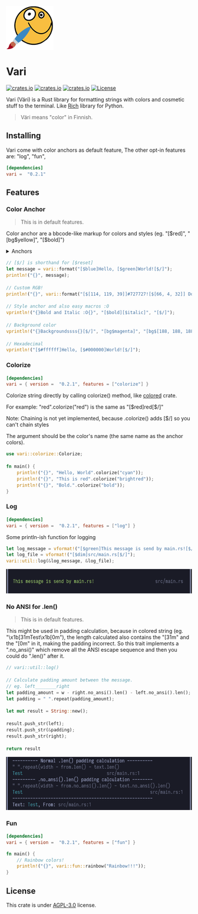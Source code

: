 ![Logo](https://raw.githubusercontent.com/azur1s/vari/master/assets/vari_logo.png)
# Vari
[![crates.io](https://img.shields.io/crates/v/vari.svg)](https://crates.io/crates/vari)
[![crates.io](https://docs.rs/chumsky/badge.svg)](https://docs.rs/vari/)
[![crates.io](https://img.shields.io/crates/dr/vari)](https://crates.io/crates/vari)
[![License](https://img.shields.io/crates/l/vari.svg)](https://github.com/azur1s/vari#license)

Vari (Väri) is a Rust library for formatting strings with colors and cosmetic stuff to the terminal. Like [Rich](https://github.com/Textualize/rich) library for Python.
> Väri means "color" in Finnish.

## Installing
Vari come with color anchors as default feature,
The other opt-in features are: "log", "fun",
```toml
[dependencies]
vari =  "0.2.1"
```

## Features

### Color Anchor
> This is in default features.

Color anchor are a bbcode-like markup for colors and styles (eg. "[\$red]", "[bg\$yellow]", "[\$bold]")

<details>
<summary>Anchors</summary>
<p>Colors:</p>
<ul>
    <li>[$black]</li>
    <li>[$red]</li>
    <li>[$green]</li>
    <li>[$yellow]</li>
    <li>[$blue]</li>
    <li>[$magenta]</li>
    <li>[$cyan]</li>
    <li>[$white]</li>
    <li>[$reset] or [$r] or [$/]</li>
</ul>
<p>Bright colors:</p>
<ul>
    <li>[$bright_black] or [$brightblack]</li>
    <li>[$bright_red] or [$brightred]</li>
    <li>[$bright_green] or [$brightgreen]</li>
    <li>[$bright_yellow] or [$brightyellow]</li>
    <li>[$bright_blue] or [$brightblue]</li>
    <li>[$bright_magenta] or [$brightmagenta]</li>
    <li>[$bright_cyan] or [$brightcyan]</li>
    <li>[$bright_white] or [$brightwhite]</li>
</ul>
<p>Styles</p>
<ul>
    <li>[$regular]</li>
    <li>[$bold]</li>
    <li>[$dim] or [$low] or [$low_intensity] or [$lowintensity]</li>
    <li>[$italic]</li>
    <li>[$underline]</li>
    <li>[$blink] or [$blinking]</li>
    <li>[$reverse] or [$reversed]</li>
    <li>[$invisible] or [$hidden]</li>
    <li>[$strikethrough] or [$strike_through]</li>
</ul>
<p>Note: [bg$any] is a valid anchors, it will be translated to [$reversed][$any] (where `any` is the color/style name above)</p>
</details>

```rust
// [$/] is shorthand for [$reset]
let message = vari::format("[$blue]Hello, [$green]World![$/]");
println!("{}", message);

// Custom RGB!
println!("{}", vari::format("[$[114, 119, 39]]#727727![$[66, 4, 32]] Do you see it?[$/]"));

// Style anchor and also easy macros :O
vprintln!("{}Bold and Italic :O{}", "[$bold][$italic]", "[$/]");

// Background color
vprintln!("{}Backgroundssss{}[$/]", "[bg$magenta]", "[bg$[188, 188, 188]]World![$/]")

// Hexadecimal
vprintln!("[$#ffffff]Hello, [$#000000]World![$/]");
```

### Colorize
```toml
[dependencies]
vari = { version =  "0.2.1", features = ["colorize"] }
```

Colorize string directly by calling colorize() method, like [colored](https://github.com/mackwic/colored) crate.

For example: "red".colorize("red") is the same as "[\$red]red[$/]"

Note: Chaining is not yet implemented, because .colorize() adds [$/] so you can't chain styles

The argument should be the color's name (the same name as the anchor colors).
```rust
use vari::colorize::Colorize;

fn main() {
    println!("{}", "Hello, World".colorize("cyan"));
    println!("{}", "This is red".colorize("brightred"));
    println!("{}", "Bold.".colorize("bold"));
}
```

### Log
```toml
[dependencies]
vari = { version =  "0.2.1", features = ["log"] }
```

Some println-ish function for logging

```rust
let log_message = vformat!("[$green]This message is send by main.rs![$/]");
let log_file = vformat!("[$dim]src/main.rs[$/]");
vari::util::log(&log_message, &log_file);
```
![logs](https://raw.githubusercontent.com/azur1s/vari/master/assets/log.png)

### No ANSI for .len()
> This is in default features.

This might be used in padding calculation, because in colored string (eg. "\x1b[31mTest\x1b[0m"),
the length calculated also contains the "[31m" and the "[0m" in it, making the padding incorrect.
So this trait implements a ".no_ansi()" which remove all the ANSI escape sequence and then you could do
".len()" after it.
```rust
// vari::util::log()

// Calculate padding amount between the message.
// eg. left________right
let padding_amount = w - right.no_ansi().len() - left.no_ansi().len();
let padding = " ".repeat(padding_amount);
        
let mut result = String::new();

result.push_str(left);
result.push_str(&padding);
result.push_str(right);

return result      
```
![no_ansi()](https://raw.githubusercontent.com/azur1s/vari/master/assets/no_ansi.png)

### Fun
```toml
[dependencies]
vari = { version =  "0.2.1", features = ["fun"] }
```

```rust
fn main() {
    // Rainbow colors!
    println!("{}", vari::fun::rainbow("Rainbow!!!"));
}
```
## License
This crate is under [AGPL-3.0](https://www.gnu.org/licenses/agpl-3.0.en.html) license.
